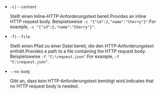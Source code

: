 * `-c|--content`

  <span data-ttu-id="631d9-101">Stellt einen Inline-HTTP-Anforderungstext bereit.</span><span class="sxs-lookup"><span data-stu-id="631d9-101">Provides an inline HTTP request body.</span></span> <span data-ttu-id="631d9-102">Beispielsweise `-c "{"id":2,"name":"Cherry"}"`.</span><span class="sxs-lookup"><span data-stu-id="631d9-102">For example, `-c "{"id":2,"name":"Cherry"}"`.</span></span>

* `-f|--file`

  <span data-ttu-id="631d9-103">Stellt einen Pfad zu einer Datei bereit, die den HTTP-Anforderungstext enthält.</span><span class="sxs-lookup"><span data-stu-id="631d9-103">Provides a path to a file containing the HTTP request body.</span></span> <span data-ttu-id="631d9-104">Beispielsweise `-f "C:\request.json"`.</span><span class="sxs-lookup"><span data-stu-id="631d9-104">For example, `-f "C:\request.json"`.</span></span>

* `--no-body`

  <span data-ttu-id="631d9-105">Gibt an, dass kein HTTP-Anforderungstext benötigt wird.</span><span class="sxs-lookup"><span data-stu-id="631d9-105">Indicates that no HTTP request body is needed.</span></span>
